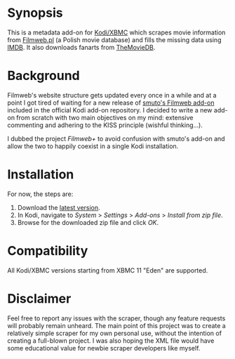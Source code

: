 Synopsis
========

This is a metadata add-on for [Kodi/XBMC](http://kodi.tv/) which scrapes movie information from [Filmweb.pl](http://www.filmweb.pl/) (a Polish movie database) and fills the missing data using [IMDB](http://www.imdb.com/). It also downloads fanarts from [TheMovieDB](http://www.themoviedb.org/).

Background
==========

Filmweb's website structure gets updated every once in a while and at a point I got tired of waiting for a new release of [smuto's Filmweb add-on](http://kodi.wiki/view/Add-on:Filmweb) included in the official Kodi add-on repository. I decided to write a new add-on from scratch with two main objectives on my mind: extensive commenting and adhering to the KISS principle (wishful thinking...).

I dubbed the project *Filmweb+* to avoid confusion with smuto's add-on and allow the two to happily coexist in a single Kodi installation.

Installation
============

For now, the steps are:

1. Download the [latest version](https://github.com/kempniu/metadata.movies.filmwebplus/archive/master.zip).
2. In Kodi, navigate to *System* > *Settings* > *Add-ons* > *Install from zip file*.
3. Browse for the downloaded zip file and click *OK*.

Compatibility
=============

All Kodi/XBMC versions starting from XBMC 11 "Eden" are supported.

Disclaimer
==========

Feel free to report any issues with the scraper, though any feature requests will probably remain unheard. The main point of this project was to create a relatively simple scraper for my own personal use, without the intention of creating a full-blown project. I was also hoping the XML file would have some educational value for newbie scraper developers like myself.

